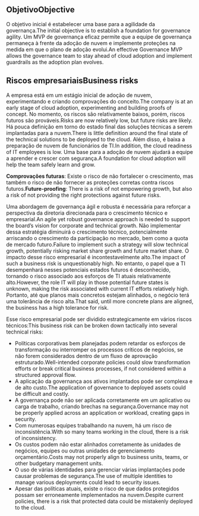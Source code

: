 <!-- TEMPLATE FILE - DO NOT ADD METADATA -->

## <a name="objective"></a><span data-ttu-id="d6309-101">Objetivo</span><span class="sxs-lookup"><span data-stu-id="d6309-101">Objective</span></span>

<span data-ttu-id="d6309-102">O objetivo inicial é estabelecer uma base para a agilidade da governança.</span><span class="sxs-lookup"><span data-stu-id="d6309-102">The initial objective is to establish a foundation for governance agility.</span></span> <span data-ttu-id="d6309-103">Um MVP de governança eficaz permite que a equipe de governança permaneça à frente da adoção de nuvem e implemente proteções na medida em que o plano de adoção evolui.</span><span class="sxs-lookup"><span data-stu-id="d6309-103">An effective Governance MVP allows the governance team to stay ahead of cloud adoption and implement guardrails as the adoption plan evolves.</span></span>

## <a name="business-risks"></a><span data-ttu-id="d6309-104">Riscos empresariais</span><span class="sxs-lookup"><span data-stu-id="d6309-104">Business risks</span></span>

<span data-ttu-id="d6309-105">A empresa está em um estágio inicial de adoção de nuvem, experimentando e criando comprovações do conceito.</span><span class="sxs-lookup"><span data-stu-id="d6309-105">The company is at an early stage of cloud adoption, experimenting and building proofs of concept.</span></span> <span data-ttu-id="d6309-106">No momento, os riscos são relativamente baixos, porém, riscos futuros são prováveis.</span><span class="sxs-lookup"><span data-stu-id="d6309-106">Risks are now relatively low, but future risks are likely.</span></span> <span data-ttu-id="d6309-107">Há pouca definição em torno do estado final das soluções técnicas a serem implantadas para a nuvem.</span><span class="sxs-lookup"><span data-stu-id="d6309-107">There is little definition around the final state of the technical solutions to be deployed to the cloud.</span></span> <span data-ttu-id="d6309-108">Além disso, é baixa a preparação de nuvem de funcionários de TI.</span><span class="sxs-lookup"><span data-stu-id="d6309-108">In addition, the cloud readiness of IT employees is low.</span></span> <span data-ttu-id="d6309-109">Uma base para a adoção de nuvem ajudará a equipe a aprender e crescer com segurança.</span><span class="sxs-lookup"><span data-stu-id="d6309-109">A foundation for cloud adoption will help the team safely learn and grow.</span></span>

<span data-ttu-id="d6309-110">**Comprovações futuras**: Existe o risco de não fortalecer o crescimento, mas também o risco de não fornecer as proteções corretas contra riscos futuros.</span><span class="sxs-lookup"><span data-stu-id="d6309-110">**Future-proofing**: There is a risk of not empowering growth, but also a risk of not providing the right protections against future risks.</span></span>

<span data-ttu-id="d6309-111">Uma abordagem de governança ágil e robusta é necessária para reforçar a perspectiva da diretoria direcionada para o crescimento técnico e empresarial.</span><span class="sxs-lookup"><span data-stu-id="d6309-111">An agile yet robust governance approach is needed to support the board’s vision for corporate and technical growth.</span></span> <span data-ttu-id="d6309-112">Não implementar dessa estratégia diminuirá o crescimento técnico, potencialmente arriscando o crescimento da participação no mercado, bem como a quota de mercado futuro.</span><span class="sxs-lookup"><span data-stu-id="d6309-112">Failure to implement such a strategy will slow technical growth, potentially risking market share growth and future market share.</span></span> <span data-ttu-id="d6309-113">O impacto desse risco empresarial é incontestavelmente alto.</span><span class="sxs-lookup"><span data-stu-id="d6309-113">The impact of such a business risk is unquestionably high.</span></span> <span data-ttu-id="d6309-114">No entanto, o papel que a TI desempenhará nesses potenciais estados futuros é desconhecido, tornando o risco associado aos esforços de TI atuais relativamente alto.</span><span class="sxs-lookup"><span data-stu-id="d6309-114">However, the role IT will play in those potential future states is unknown, making the risk associated with current IT efforts relatively high.</span></span> <span data-ttu-id="d6309-115">Portanto, até que planos mais concretos estejam alinhados, o negócio terá uma tolerância de risco alta.</span><span class="sxs-lookup"><span data-stu-id="d6309-115">That said, until more concrete plans are aligned, the business has a high tolerance for risk.</span></span>

<span data-ttu-id="d6309-116">Esse risco empresarial pode ser dividido estrategicamente em vários riscos técnicos:</span><span class="sxs-lookup"><span data-stu-id="d6309-116">This business risk can be broken down tactically into several technical risks:</span></span>

- <span data-ttu-id="d6309-117">Políticas corporativas bem planejadas podem retardar os esforços de transformação ou interromper os processos críticos de negócios, se não forem considerados dentro de um fluxo de aprovação estruturado.</span><span class="sxs-lookup"><span data-stu-id="d6309-117">Well-intended corporate policies could slow transformation efforts or break critical business processes, if not considered within a structured approval flow.</span></span>
- <span data-ttu-id="d6309-118">A aplicação da governança aos ativos implantados pode ser complexa e de alto custo.</span><span class="sxs-lookup"><span data-stu-id="d6309-118">The application of governance to deployed assets could be difficult and costly.</span></span>
- <span data-ttu-id="d6309-119">A governança pode não ser aplicada corretamente em um aplicativo ou carga de trabalho, criando brechas na segurança.</span><span class="sxs-lookup"><span data-stu-id="d6309-119">Governance may not be properly applied across an application or workload, creating gaps in security.</span></span>
- <span data-ttu-id="d6309-120">Com numerosas equipes trabalhando na nuvem, há um risco de inconsistência.</span><span class="sxs-lookup"><span data-stu-id="d6309-120">With so many teams working in the cloud, there is a risk of inconsistency.</span></span>
- <span data-ttu-id="d6309-121">Os custos podem não estar alinhados corretamente às unidades de negócios, equipes ou outras unidades de gerenciamento orçamentário.</span><span class="sxs-lookup"><span data-stu-id="d6309-121">Costs may not properly align to business units, teams, or other budgetary management units.</span></span>
- <span data-ttu-id="d6309-122">O uso de várias identidades para gerenciar várias implantações pode causar problemas de segurança.</span><span class="sxs-lookup"><span data-stu-id="d6309-122">The use of multiple identities to manage various deployments could lead to security issues.</span></span>
- <span data-ttu-id="d6309-123">Apesar das políticas atuais, existe o risco de que dados protegidos possam ser erroneamente implementados na nuvem.</span><span class="sxs-lookup"><span data-stu-id="d6309-123">Despite current policies, there is a risk that protected data could be mistakenly deployed to the cloud.</span></span>
